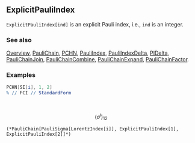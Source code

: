 ## ExplicitPauliIndex

`ExplicitPauliIndex[ind]` is an explicit Pauli index, i.e., `ind` is an integer.

### See also

[Overview](Extra/FeynCalc.md), [PauliChain](PauliChain.md), [PCHN](PCHN.md), [PauliIndex](PauliIndex.md), [PauliIndexDelta](PauliIndexDelta.md), [PIDelta](PIDelta.md), [PauliChainJoin](PauliChainJoin.md), [PauliChainCombine](PauliChainCombine.md), [PauliChainExpand](PauliChainExpand.md), [PauliChainFactor](PauliChainFactor.md).

### Examples

```mathematica
PCHN[SI[i], 1, 2]
% // FCI // StandardForm 
  
 

```

$$\left(\bar{\sigma }^i\right){}_{12}$$

```
(*PauliChain[PauliSigma[LorentzIndex[i]], ExplicitPauliIndex[1], ExplicitPauliIndex[2]]*)
```
